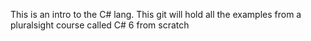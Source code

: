 This is an intro to the C# lang. This git will hold all the examples from a pluralsight course called C# 6 from scratch